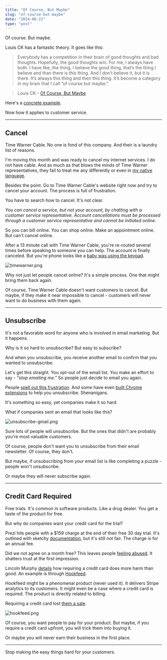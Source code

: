 ```yaml
---
title: "Of Course, But Maybe"
slug: "of-course-but-maybe"
date: "2014-06-22"
type: "post"
---
```


Of course. But maybe. 

Louis CK has a fantastic theory. It goes like this: 

> Everybody has a competition in their brain of good thoughts and bad thoughts. Hopefully, the good thoughts win. For me, I always have both. I have like, the thing, I believe the good thing, that’s the thing I believe and than there is this thing. And I don’t believe it, but it is there. It’s always this thing and then this thing. It’s become a category in my brain that I call “of course but maybe."

> Louis CK - [Of Course, But Maybe](http://youtu.be/bkjmzEEQUlE?t)

Here's a [concrete example](http://youtu.be/bkjmzEEQUlE?t=1m43s).  

Now how it applies to customer service.

* * * 
## Cancel

Time Warner Cable. No one is fond of this company. And their is a laundry list of reasons. 

I'm moving this month and was ready to cancel my internet services. I do not have cable. And as much as that blows the minds of Time Warner representatives, they fail to treat me any differently or even in [my native language](https://twitter.com/cjgallo/status/429023436392767488). 

Besides the point. Go to Time Warner Cable's website right now and try to cancel your account. The process is full of frustration. 

You have to search how to cancel. It's not clear. 

*You can cancel a service, but not your account, by chatting with a customer service representative. Account cancellations must be processed through a customer service representative and cannot be initiated online.*

So you can bill online. You can shop online. Make an appointment online. But can't cancel online. 

After a 13 minute call with Time Warner Cable, you're re-routed several times before speaking to someone you can help. The account is finally canceled. But you're phone looks like a [baby was using the keypad](https://twitter.com/cjgallo/status/474672908208701442/photo/1). 

![timewarner.png](https://d23f6h5jpj26xu.cloudfront.net/tdsbjcvitlkteg_small.png)

Why not just let people cancel online? It's a simple process. One that might bring them back again. 

Of course, Time Warner Cable doesn't want customers to cancel. But maybe, if they make it near impossible to cancel - customers will never want to do business with them again. 

* * * 

## Unsubscribe

It's not a favorable word for anyone who is involved in email marketing. But it happens. 

Why is it so hard to unsubscribe? But easy to subscribe? 

And when you unsubscribe, you receive another email to confirm that you wanted to unsubscribe. 

Let's get this straight. You opt-out of the email list. You make an effort to say - *"stop emailing me."* So people just decide to email you again. 

People [spell out this frustration](https://twitter.com/jordanmunson/status/475015842963288064). And some have even [built Chrome extensions](https://chrome.google.com/webstore/detail/better-gmail-unsubscribe/hdkbhdodcejjjicmnmhhibenjmlgmkfc) to help you unsubscribe. Shenanigans. 

It's something so easy, yet companies make it so hard. 

What if companies sent an email that looks like this? 

![unsubscribe-gmail.png](https://d23f6h5jpj26xu.cloudfront.net/zjv363x13ayq_small.png)

Sure lots of people will unsubscribe. But the ones that didn't are probably you're most valuable customers. 

Of course, people don't want you to unsubscribe from their email newsletter. Of course, they don't. 

But maybe, if unsubscribing from your email list is like completing a puzzle - people won't unsubscribe. 

Or maybe they will never subscribe again. 

* * *  

## Credit Card Required
 
Free trials. It's common in software products. Like a drug dealer. You get a taste of the product for free. 

But why do companies want your credit card for the trial? 

Prezi hits people with a $159 charge at the end of their free 30 day trial. It's outlined with sketchy [documentation](https://prezi.com/support/article/account/trial-period-faq/?lang=en), but it's still not fair. The charge is for an annual fee. 

Did we not agree on a month free? This leaves people [feeling abused](https://getsatisfaction.com/prezi/topics/req_for_refund_trial_cancelled_but_still_got_charged_159?topic-reply-list%5Bsettings%5D%5Bfilter_by%5D=all&topic-reply-list%5Bsettings%5D%5Breply_id%5D=12136820#reply_12136820). It shatters trust at the first impression. 

Lincoln Murphy [details](http://sixteenventures.com/saas-free-trial-credit-card) how requiring a credit card does more harm than good. An example is through [Hookfeed](http://hookfeed.com/). 

Hookfeed might be a phenomenal product (never used it). It delivers Stripe analytics to its customers. It might even be a case where a credit card is required. The product is directly related to billing. 

Requiring a credit card lost [them a sale](https://twitter.com/chrimack/status/474372874241716224). 

![hookfeed.png](https://d23f6h5jpj26xu.cloudfront.net/p9uulhldllkza_small.png)

Of course, you want people to pay for your product. But maybe, if you require a credit card upfront, you will trick them into buying it. 

Or maybe you will never earn their business in the first place.

* * * 

Stop making the easy things hard for your customers. 





